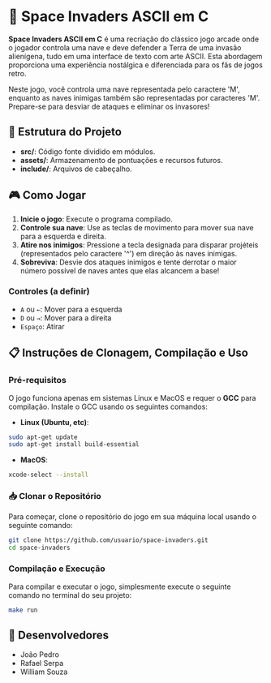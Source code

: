 # 👾 Space Invaders ASCII em C

**Space Invaders ASCII em C** é uma recriação do clássico jogo arcade onde o jogador controla uma nave e deve defender a Terra de uma invasão alienígena, tudo em uma interface de texto com arte ASCII. Esta abordagem proporciona uma experiência nostálgica e diferenciada para os fãs de jogos retro.

Neste jogo, você controla uma nave representada pelo caractere 'M', enquanto as naves inimigas também são representadas por caracteres 'M'. Prepare-se para desviar de ataques e eliminar os invasores!

## 📁 Estrutura do Projeto

- **src/**: Código fonte dividido em módulos.
- **assets/**: Armazenamento de pontuações e recursos futuros.
- **include/**: Arquivos de cabeçalho.

## 🎮 Como Jogar

1. **Inicie o jogo**: Execute o programa compilado.
2. **Controle sua nave**: Use as teclas de movimento para mover sua nave para a esquerda e direita.
3. **Atire nos inimigos**: Pressione a tecla designada para disparar projéteis (representados pelo caractere '^') em direção às naves inimigas.
4. **Sobreviva**: Desvie dos ataques inimigos e tente derrotar o maior número possível de naves antes que elas alcancem a base!

### Controles (a definir)
- `A` ou `←`: Mover para a esquerda
- `D` ou `→`: Mover para a direita
- `Espaço`: Atirar

## 📋 Instruções de Clonagem, Compilação e Uso

### Pré-requisitos

O jogo funciona apenas em sistemas Linux e MacOS e requer o **GCC** para compilação. Instale o GCC usando os seguintes comandos:

- **Linux (Ubuntu, etc)**:
```bash
sudo apt-get update
sudo apt-get install build-essential
```

- **MacOS**:
```bash
xcode-select --install
```

### 📥 Clonar o Repositório
Para começar, clone o repositório do jogo em sua máquina local usando o seguinte comando:

```bash
git clone https://github.com/usuario/space-invaders.git
cd space-invaders
```

### Compilação e Execução

Para compilar e executar o jogo, simplesmente execute o seguinte comando no terminal do seu projeto:

```bash
make run
```

## 🤝 Desenvolvedores
- João Pedro
- Rafael Serpa
- William Souza
